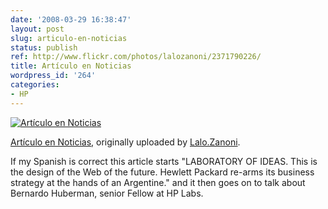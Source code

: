 ```yaml
---
date: '2008-03-29 16:38:47'
layout: post
slug: articulo-en-noticias
status: publish
ref: http://www.flickr.com/photos/lalozanoni/2371790226/
title: Artículo en Noticias
wordpress_id: '264'
categories:
- HP
---
```



[![Artículo en Noticias](http://farm4.static.flickr.com/3025/2371790226_8c16d50326_t.jpg)](http://www.flickr.com/photos/lalozanoni/2371790226/)


[Artículo en Noticias](http://www.flickr.com/photos/lalozanoni/2371790226/),
originally uploaded by [Lalo.Zanoni](http://www.flickr.com/people/lalozanoni/).



If my Spanish is correct this article starts "LABORATORY OF IDEAS.  This is the design of the Web of the future.  Hewlett Packard re-arms its business strategy at the hands of an Argentine."  and it then goes on to talk about Bernardo Huberman, senior Fellow at HP Labs.


